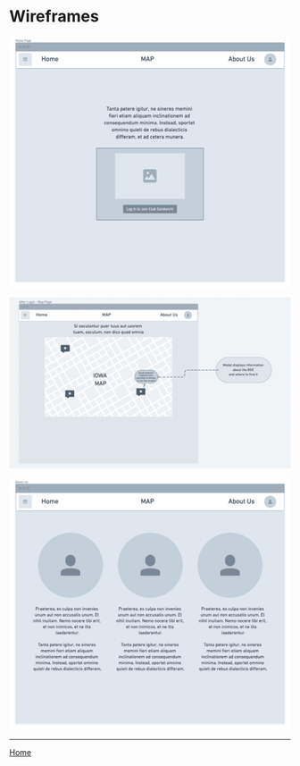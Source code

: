 # Wireframes

![Home Page](wireframes/HomePage.png)

![Map Page](wireframes/MapPage.png)

![About Us Page](wireframes/AboutUs.png)

_____

[Home](https://301projectteam.github.io/301-ProjectPlanning/)
